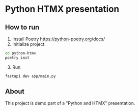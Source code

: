 # Python HTMX presentation
## How to run
1. Install Poetry https://python-poetry.org/docs/
2. Initialize project:
```bash
cd python-htmx
poetry init
```
3. Run:
```bash
fastapi dev app/main.py
```
## About
This project is demo part of a "Python and HTMX" presentation.